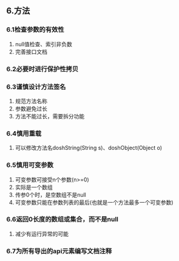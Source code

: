 ## 6.方法

### 6.1检查参数的有效性
1. null值检查、索引非负数
2. 完善接口文档

### 6.2必要时进行保护性拷贝

### 6.3谨慎设计方法签名
1. 规范方法名称
2. 参数避免过长
3. 方法不能过长，需要拆分功能

### 6.4慎用重载
1. 可以修改方法名doshString(String s)、doshObject(Object o)

### 6.5慎用可变参数
1. 可变参数可接受n个参数(n>=0)
2. 实际是一个数组
3. 传参0个时，是空数组不是null
4. 可变参数只能在参数列表的最后(也就是一个方法最多一个可变参数)

### 6.6返回0长度的数组或集合，而不是null
1. 减少有运行异常的可能

### 6.7为所有导出的api元素编写文档注释
